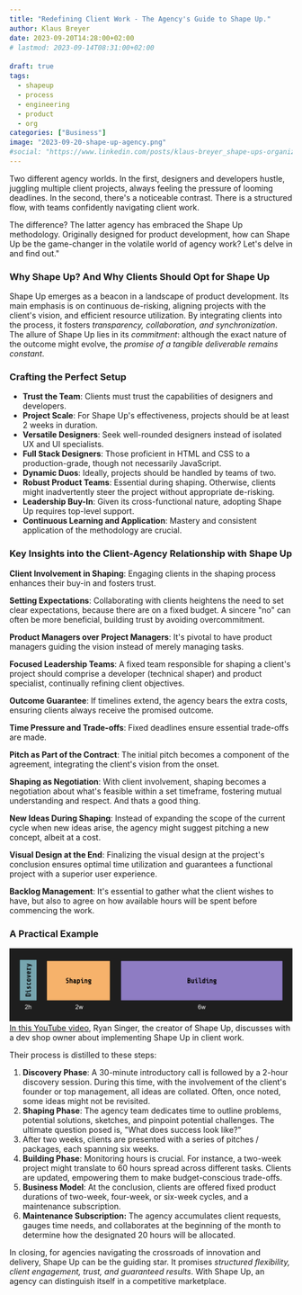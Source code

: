 ```yaml
---
title: "Redefining Client Work - The Agency's Guide to Shape Up."
author: Klaus Breyer
date: 2023-09-20T14:28:00+02:00
# lastmod: 2023-09-14T08:31:00+02:00

draft: true
tags:
  - shapeup
  - process
  - engineering
  - product
  - org
categories: ["Business"]
image: "2023-09-20-shape-up-agency.png"
#social: "https://www.linkedin.com/posts/klaus-breyer_shape-ups-organizational-impact-klaus-activity-7105845252837498880-YFVg"
---
```


Two different agency worlds. In the first, designers and developers hustle, juggling multiple client projects, always feeling the pressure of looming deadlines. In the second, there's a noticeable contrast. There is a structured flow, with teams confidently navigating client work.

The difference? The latter agency has embraced the Shape Up methodology. Originally designed for product development, how can Shape Up be the game-changer in the volatile world of agency work? Let's delve in and find out."

### Why Shape Up? And Why Clients Should Opt for Shape Up

Shape Up emerges as a beacon in a landscape of product development. Its main emphasis is on continuous de-risking, aligning projects with the client's vision, and efficient resource utilization. By integrating clients into the process, it fosters _transparency, collaboration, and synchronization_. The allure of Shape Up lies in its _commitment_: although the exact nature of the outcome might evolve, the _promise of a tangible deliverable remains constant_.

### Crafting the Perfect Setup

- **Trust the Team**: Clients must trust the capabilities of designers and developers.
- **Project Scale**: For Shape Up's effectiveness, projects should be at least 2 weeks in duration.
- **Versatile Designers**: Seek well-rounded designers instead of isolated UX and UI specialists.
- **Full Stack Designers**: Those proficient in HTML and CSS to a production-grade, though not necessarily JavaScript.
- **Dynamic Duos**: Ideally, projects should be handled by teams of two.
- **Robust Product Teams**: Essential during shaping. Otherwise, clients might inadvertently steer the project without appropriate de-risking.
- **Leadership Buy-In**: Given its cross-functional nature, adopting Shape Up requires top-level support.
- **Continuous Learning and Application**: Mastery and consistent application of the methodology are crucial.

### Key Insights into the Client-Agency Relationship with Shape Up

**Client Involvement in Shaping**: Engaging clients in the shaping process enhances their buy-in and fosters trust.

**Setting Expectations**: Collaborating with clients heightens the need to set clear expectations, because there are on a fixed budget. A sincere "no" can often be more beneficial, building trust by avoiding overcommitment.

**Product Managers over Project Managers**: It's pivotal to have product managers guiding the vision instead of merely managing tasks.

**Focused Leadership Teams**: A fixed team responsible for shaping a client's project should comprise a developer (technical shaper) and product specialist, continually refining client objectives.

**Outcome Guarantee**: If timelines extend, the agency bears the extra costs, ensuring clients always receive the promised outcome.

**Time Pressure and Trade-offs**: Fixed deadlines ensure essential trade-offs are made.

**Pitch as Part of the Contract**: The initial pitch becomes a component of the agreement, integrating the client's vision from the onset.

**Shaping as Negotiation**: With client involvement, shaping becomes a negotiation about what's feasible within a set timeframe, fostering mutual understanding and respect. And thats a good thing.

**New Ideas During Shaping**: Instead of expanding the scope of the current cycle when new ideas arise, the agency might suggest pitching a new concept, albeit at a cost.

**Visual Design at the End**: Finalizing the visual design at the project's conclusion ensures optimal time utilization and guarantees a functional project with a superior user experience.

**Backlog Management**: It's essential to gather what the client wishes to have, but also to agree on how available hours will be spent before commencing the work.

### A Practical Example

![](2023-09-20-shape-up-agency.svg)
[In this YouTube video](https://www.youtube.com/watch?v=anDSoLKtHyo), Ryan Singer, the creator of Shape Up, discusses with a dev shop owner about implementing Shape Up in client work.

Their process is distilled to these steps:

1. **Discovery Phase**: A 30-minute introductory call is followed by a 2-hour discovery session. During this time, with the involvement of the client's founder or top management, all ideas are collated. Often, once noted, some ideas might not be revisited.
2. **Shaping Phase**: The agency team dedicates time to outline problems, potential solutions, sketches, and pinpoint potential challenges. The ultimate question posed is, "What does success look like?"
3. After two weeks, clients are presented with a series of pitches / packages, each spanning six weeks.
4. **Building Phase**: Monitoring hours is crucial. For instance, a two-week project might translate to 60 hours spread across different tasks. Clients are updated, empowering them to make budget-conscious trade-offs.
5. **Business Model**: At the conclusion, clients are offered fixed product durations of two-week, four-week, or six-week cycles, and a maintenance subscription.
6. **Maintenance Subscription:** The agency accumulates client requests, gauges time needs, and collaborates at the beginning of the month to determine how the designated 20 hours will be allocated.

In closing, for agencies navigating the crossroads of innovation and delivery, Shape Up can be the guiding star. It promises _structured flexibility, client engagement, trust, and guaranteed results_. With Shape Up, an agency can distinguish itself in a competitive marketplace.
